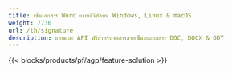 ```yaml
---
title: เซ็นเอกสาร Word แบบดิจิทัลบน Windows, Linux & macOS 
weight: 7730
url: /th/signature
description: แอพและ API ฟรีสำหรับจัดการลายเซ็นบนเอกสาร DOC, DOCX & ODT
---
```


{{< blocks/products/pf/agp/feature-solution >}} 

